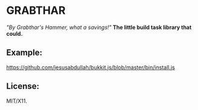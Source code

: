 # GRABTHAR
*"By Grabthar's Hammer, what a savings!"*
**The little build task library that could.**

## Example:

https://github.com/jesusabdullah/bukkit.js/blob/master/bin/install.js

## License:

MIT/X11.
